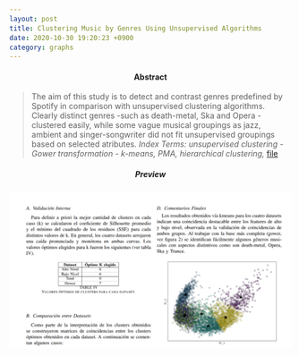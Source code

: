 ```yaml
---
layout: post
title: Clustering Music by Genres Using Unsupervised Algorithms
date: 2020-10-30 19:20:23 +0900
category: graphs
---
```




#### <p align="center">Abstract</p>
> The aim of this study is to detect and contrast genres predefined by Spotify in comparison with unsupervised clustering algorithms. Clearly distinct genres -such as death-metal, Ska and Opera - clustered easily, while some vague musical groupings as jazz, ambient and singer-songwriter did not fit unsupervised groupings based on selected atributes.
> *Index Terms:  unsupervised clustering - Gower transformation - k-means, PMA, hierarchical
clustering,*
[file](https://drive.google.com/file/d/1P2qfTiXz85l_oXSx2pofienERwJfAmKN/view?usp=sharing)</div>

##### <div align="center">Preview
![alt text](/public/img/Spotify.png)
